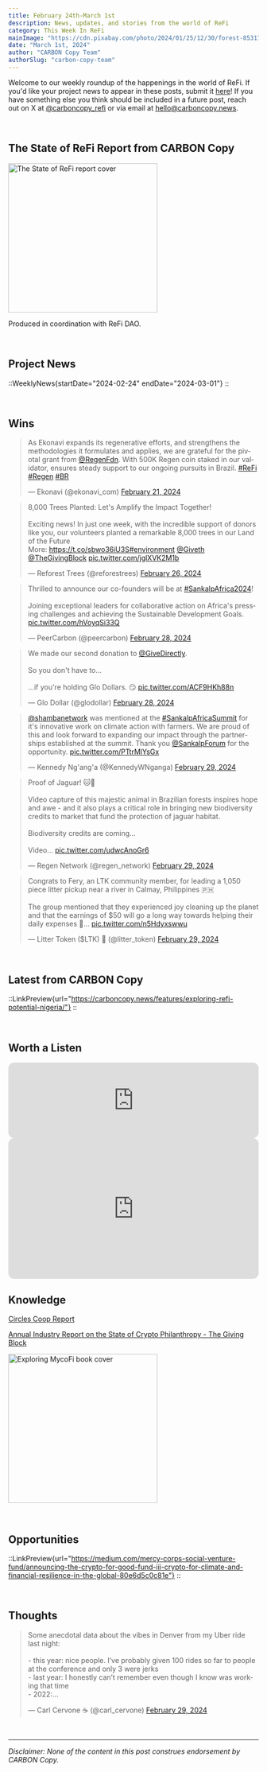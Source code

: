 ```yaml
---
title: February 24th-March 1st
description: News, updates, and stories from the world of ReFi
category: This Week In ReFi
mainImage: "https://cdn.pixabay.com/photo/2024/01/25/12/30/forest-8531787_1280.jpg"
date: "March 1st, 2024"
author: "CARBON Copy Team"
authorSlug: "carbon-copy-team"
---
```


Welcome to our weekly roundup of the happenings in the world of ReFi. If you'd like your project news to appear in these posts, submit it [here](https://baserow.io/form/Bvg1VhbZvYjYDyylflMoYvqPA7Gogg1GDeTjzO8ku-o)! If you have something else you think should be included in a future post, reach out on X at [@carboncopy_refi](https://x.com/carboncopy_refi) or via email at hello@carboncopy.news.

<br>

## The State of ReFi Report from CARBON Copy

<a href="/reports/The%20State%20of%20ReFi%20Report%202024.pdf" target="_blank"><img src="/images/state-of-refi-report-cover.jpg" alt="The State of ReFi report cover" style="width: 300px !important;" /></a>

Produced in coordination with ReFi DAO.

<br>

## Project News

::WeeklyNews{startDate="2024-02-24" endDate="2024-03-01"}
::

<br>

## Wins

<blockquote class="twitter-tweet"><p lang="en" dir="ltr">As Ekonavi expands its regenerative efforts, and strengthens the methodologies it formulates and applies, we are grateful for the pivotal grant from <a href="https://twitter.com/RegenFdn?ref_src=twsrc%5Etfw">@RegenFdn</a>. With 500K Regen coin staked in our validator, ensures steady support to our ongoing pursuits in Brazil. <a href="https://twitter.com/hashtag/ReFi?src=hash&amp;ref_src=twsrc%5Etfw">#ReFi</a> <a href="https://twitter.com/hashtag/Regen?src=hash&amp;ref_src=twsrc%5Etfw">#Regen</a> <a href="https://twitter.com/hashtag/BR?src=hash&amp;ref_src=twsrc%5Etfw">#BR</a></p>&mdash; Ekonavi (@ekonavi_com) <a href="https://twitter.com/ekonavi_com/status/1760272037606572250?ref_src=twsrc%5Etfw">February 21, 2024</a></blockquote>

<blockquote class="twitter-tweet"><p lang="en" dir="ltr">8,000 Trees Planted: Let&#39;s Amplify the Impact Together!<br><br>Exciting news! In just one week, with the incredible support of donors like you, our volunteers planted a remarkable 8,000 trees in our Land of the Future<br>More: <a href="https://t.co/sbwo36iU3S">https://t.co/sbwo36iU3S</a><a href="https://twitter.com/hashtag/environment?src=hash&amp;ref_src=twsrc%5Etfw">#environment</a> <a href="https://twitter.com/Giveth?ref_src=twsrc%5Etfw">@Giveth</a> <a href="https://twitter.com/TheGivingBlock?ref_src=twsrc%5Etfw">@TheGivingBlock</a> <a href="https://t.co/jglXVK2M1b">pic.twitter.com/jglXVK2M1b</a></p>&mdash; Reforest Trees (@reforestrees) <a href="https://twitter.com/reforestrees/status/1762137949628440738?ref_src=twsrc%5Etfw">February 26, 2024</a></blockquote>

<blockquote class="twitter-tweet"><p lang="en" dir="ltr">Thrilled to announce our co-founders will be at <a href="https://twitter.com/hashtag/SankalpAfrica2024?src=hash&amp;ref_src=twsrc%5Etfw">#SankalpAfrica2024</a>! <br><br>Joining exceptional leaders for collaborative action on Africa&#39;s pressing challenges and achieving the Sustainable Development Goals. <a href="https://t.co/hVoyqSi33Q">pic.twitter.com/hVoyqSi33Q</a></p>&mdash; PeerCarbon (@peercarbon) <a href="https://twitter.com/peercarbon/status/1762735653656101231?ref_src=twsrc%5Etfw">February 28, 2024</a></blockquote>

<blockquote class="twitter-tweet"><p lang="en" dir="ltr">We made our second donation to <a href="https://twitter.com/GiveDirectly?ref_src=twsrc%5Etfw">@GiveDirectly</a>.<br><br>So you don&#39;t have to...<br><br>...if you&#39;re holding Glo Dollars. 😏 <a href="https://t.co/ACF9HKh88n">pic.twitter.com/ACF9HKh88n</a></p>&mdash; Glo Dollar (@glodollar) <a href="https://twitter.com/glodollar/status/1762858708571480334?ref_src=twsrc%5Etfw">February 28, 2024</a></blockquote>

<blockquote class="twitter-tweet"><p lang="en" dir="ltr"><a href="https://twitter.com/shambanetwork?ref_src=twsrc%5Etfw">@shambanetwork</a> was mentioned at the <a href="https://twitter.com/hashtag/SankalpAfricaSummit?src=hash&amp;ref_src=twsrc%5Etfw">#SankalpAfricaSummit</a> for it&#39;s innovative work on climate action with farmers. We are proud of this and look forward to expanding our impact through the partnerships established at the summit. Thank you <a href="https://twitter.com/SankalpForum?ref_src=twsrc%5Etfw">@SankalpForum</a> for the opportunity. <a href="https://t.co/PTtrMlYsGx">pic.twitter.com/PTtrMlYsGx</a></p>&mdash; Kennedy Ng&#39;ang&#39;a (@KennedyWNganga) <a href="https://twitter.com/KennedyWNganga/status/1763170119755153818?ref_src=twsrc%5Etfw">February 29, 2024</a></blockquote>

<blockquote class="twitter-tweet"><p lang="en" dir="ltr">Proof of Jaguar! 🐱🎥<br><br>Video capture of this majestic animal in Brazilian forests inspires hope and awe - and it also plays a critical role in bringing new biodiversity credits to market that fund the protection of jaguar habitat.<br><br>Biodiversity credits are coming...<br><br>Video… <a href="https://t.co/udwcAnoGr6">pic.twitter.com/udwcAnoGr6</a></p>&mdash; Regen Network (@regen_network) <a href="https://twitter.com/regen_network/status/1763256555959390514?ref_src=twsrc%5Etfw">February 29, 2024</a></blockquote>

<blockquote class="twitter-tweet"><p lang="en" dir="ltr">Congrats to Fery, an LTK community member, for leading a 1,050 piece litter pickup near a river in Calmay, Philippines 🇵🇭<br><br>The group mentioned that they experienced joy cleaning up the planet and that the earnings of $50 will go a long way towards helping their daily expenses 🚮… <a href="https://t.co/n5Hdyxswwu">pic.twitter.com/n5Hdyxswwu</a></p>&mdash; Litter Token ($LTK) 🌱 (@litter_token) <a href="https://twitter.com/litter_token/status/1763226789655031846?ref_src=twsrc%5Etfw">February 29, 2024</a></blockquote>

<br>

## Latest from CARBON Copy

::LinkPreview{url="https://carboncopy.news/features/exploring-refi-potential-nigeria/"}
::

<br>

## Worth a Listen

<iframe style="border-radius:12px" src="https://open.spotify.com/embed/episode/6Pbii9owJpF6iSBAXTZ7TO?utm_source=generator" width="100%" height="152" frameBorder="0" allowfullscreen="" allow="autoplay; clipboard-write; encrypted-media; fullscreen; picture-in-picture" loading="lazy"></iframe>

<br>

<iframe width="100%" style="border-radius:12px; aspect-ratio: 16/9" src="https://www.youtube.com/embed/AFJFDajuCSg?si=EAj8v5SnWF0sSiq0" title="YouTube video player" frameborder="0" allow="accelerometer; autoplay; clipboard-write; encrypted-media; gyroscope; picture-in-picture; web-share" allowfullscreen></iframe>
<br>

## Knowledge

<i class="bi bi-globe"></i> <a href="https://circles.coop/coop-report/" target="_blank">Circles Coop Report</a>

<i class="bi bi-globe"></i> <a href="https://thegivingblock.com/annual-report/?v=1" target="_blank">Annual Industry Report on the State of Crypto Philanthropy - The Giving Block</a>

<!-- ::LinkPreview{url="https://optimism.mirror.xyz/Bbu5M1mTNV2Z637QxOiF7Qt7R9hy6nxghbZiFbtZOBA"}
:: -->

<a href="https://greenpill.network/pdf/mycofi.pdf" target="_blank"><img src="https://greenpill.network/src/images/mycofi-cover.jpg" alt="Exploring MycoFi book cover" style="width: 300px !important;" /></a>

<br>

## Opportunities

<!-- ::LinkPreview{url="https://dlt-climate-hackathon.devpost.com/"}
:: -->

::LinkPreview{url="https://medium.com/mercy-corps-social-venture-fund/announcing-the-crypto-for-good-fund-iii-crypto-for-climate-and-financial-resilience-in-the-global-80e6d5c0c81e"}
::

<br>

## Thoughts

<blockquote class="twitter-tweet"><p lang="en" dir="ltr">Some anecdotal data about the vibes in Denver from my Uber ride last night:<br><br>- this year: nice people. I’ve probably given 100 rides so far to people at the conference and only 3 were jerks<br>- last year: I honestly can’t remember even though I know was working that time<br>- 2022:…</p>&mdash; Carl Cervone ☕️ (@carl_cervone) <a href="https://twitter.com/carl_cervone/status/1763251797160800344?ref_src=twsrc%5Etfw">February 29, 2024</a></blockquote>

<br>

***

*Disclaimer: None of the content in this post construes endorsement by CARBON Copy.*  
